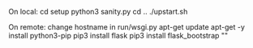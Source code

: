 On local:
cd setup
python3 sanity.py
cd ..
./upstart.sh

On remote:
change hostname in run/wsgi.py
apt-get update
apt-get -y install python3-pip
pip3 install flask
pip3 install flask_bootstrap
""
